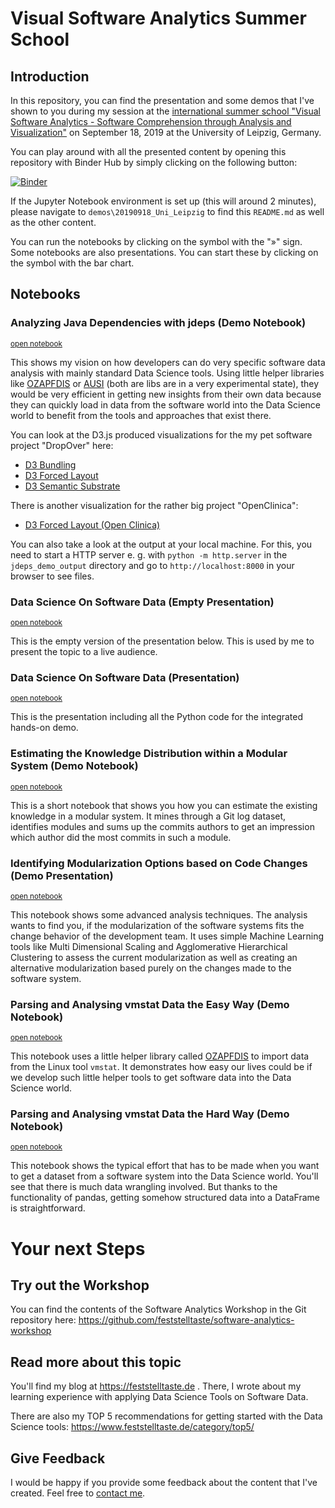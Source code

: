 # Visual Software Analytics Summer School

## Introduction

In this repository, you can find the presentation and some demos that I've shown to you during my session at the [international summer school "Visual Software Analytics - Software Comprehension through Analysis and Visualization"](https://www.wifa.uni-leipzig.de/en/information-systems-institute/se/teaching/summer-school.html) on September 18, 2019 at the University of Leipzig, Germany.

You can play around with all the presented content by opening this repository with Binder Hub by simply clicking on the following button:

[![Binder](http://mybinder.org/badge.svg)](http://mybinder.org/repo/feststelltaste/software-analytics/)

If the Jupyter Notebook environment is set up (this will around 2 minutes), please navigate to `demos\20190918_Uni_Leipzig` to find this `README.md` as well as the other content.

You can run the notebooks by clicking on the symbol with the "&raquo;" sign. Some notebooks are also presentations. You can start these by clicking on the symbol with the bar chart.

## Notebooks

### Analyzing Java Dependencies with jdeps (Demo Notebook)
<small><a href="Analyzing%20Java%20Dependencies%20with%20jdeps%20%28Demo%20Notebook%29.ipynb">open notebook</a></small>

This shows my vision on how developers can do very specific software data analysis with mainly standard Data Science tools. Using little helper libraries like [OZAPFDIS](https://github.com/feststelltaste/ozapfdis/) or [AUSI](https://github.com/feststelltaste/ausi/) (both are libs are in a very experimental state), they would be very efficient in getting new insights from their own data because they can quickly load in data from the software world into the Data Science world to benefit from the tools and approaches that exist there.

You can look at the D3.js produced visualizations for the my pet software project "DropOver" here:

* <a href="https://feststelltaste.github.io/software-analytics/courses/20190918_Uni_Leipzig/jdeps_demo_output/dropover_bundling.html">D3 Bundling</a>
* <a href="https://feststelltaste.github.io/software-analytics/courses/20190918_Uni_Leipzig/jdeps_demo_output/dropover_d3forced.html">D3 Forced Layout</a>
* <a href="https://feststelltaste.github.io/software-analytics/courses/20190918_Uni_Leipzig/jdeps_demo_output/dropover_semantic_substrate.html">D3 Semantic Substrate</a>

There is another visualization for the rather big project "OpenClinica":

* <a href="https://feststelltaste.github.io/software-analytics/courses/20190918_Uni_Leipzig/jdeps_demo_output/openclinica_d3forced.html">D3 Forced Layout (Open Clinica)</a>

You can also take a look at the output at your local machine. For this, you need to start a HTTP server e. g. with `python -m http.server` in the `jdeps_demo_output` directory and go to `http://localhost:8000` in your browser to see files.


### Data Science On Software Data (Empty Presentation)
<small><a href="Data%20Science%20On%20Software%20Data%20%28Empty%20Presentation%29.ipynb">open notebook</a></small>

This is the empty version of the presentation below. This is used by me to present the topic to a live audience.


### Data Science On Software Data (Presentation)
<small><a href="Data%20Science%20On%20Software%20Data%20%28Presentation%29.ipynb">open notebook</a></small>

This is the presentation including all the Python code for the integrated hands-on demo.


### Estimating the Knowledge Distribution within a Modular System (Demo Notebook)
<small><a href="Estimating%20the%20Knowledge%20Distribution%20within%20a%20Modular%20System%20%28Demo%20Notebook%29.ipynb">open notebook</a></small>

This is a short notebook that shows you how you can estimate the existing knowledge in a modular system. It mines through a Git log dataset, identifies modules and sums up the commits authors to get an impression which author did the most commits in such a module.


### Identifying Modularization Options based on Code Changes (Demo Presentation)
<small><a href="Identifying%20Modularization%20Options%20based%20on%20Code%20Changes%20%28Demo%20Presentation%29.ipynb">open notebook</a></small>

This notebook shows some advanced analysis techniques. The analysis wants to find you, if the modularization of the software systems fits the change behavior of the development team. It uses simple Machine Learning tools like Multi Dimensional Scaling and Agglomerative Hierarchical Clustering to assess the current modularization as well as creating an alternative modularization based purely on the changes made to the software system.


### Parsing and Analysing vmstat Data the Easy Way (Demo Notebook)
<small><a href="Parsing%20and%20Analysing%20vmstat%20Data%20the%20Easy%20Way%20%28Demo%20Notebook%29.ipynb">open notebook</a></small>

This notebook uses a little helper library called [OZAPFDIS](https://github.com/feststelltaste/ozapfdis/) to import data from the Linux tool `vmstat`. It demonstrates how easy our lives could be if we develop such little helper tools to get software data into the Data Science world.


### Parsing and Analysing vmstat Data the Hard Way (Demo Notebook)
<small><a href="Parsing%20and%20Analysing%20vmstat%20Data%20the%20Hard%20Way%20%28Demo%20Notebook%29.ipynb">open notebook</a></small>

This notebook shows the typical effort that has to be made when you want to get a dataset from a software system into the Data Science world. You'll see that there is much data wrangling involved. But thanks to the functionality of pandas, getting somehow structured data into a DataFrame is straightforward.

# Your next Steps

## Try out the Workshop

You can find the contents of the Software Analytics Workshop in the Git repository here: https://github.com/feststelltaste/software-analytics-workshop

## Read more about this topic

You'll find my blog at https://feststelltaste.de . There, I wrote about my learning experience with applying Data Science Tools on Software Data.

There are also my TOP 5 recommendations for getting started with the Data Science tools: https://www.feststelltaste.de/category/top5/

## Give Feedback

I would be happy if you provide some feedback about the content that I've created. Feel free to [contact me](https://www.feststelltaste.de/contact/).